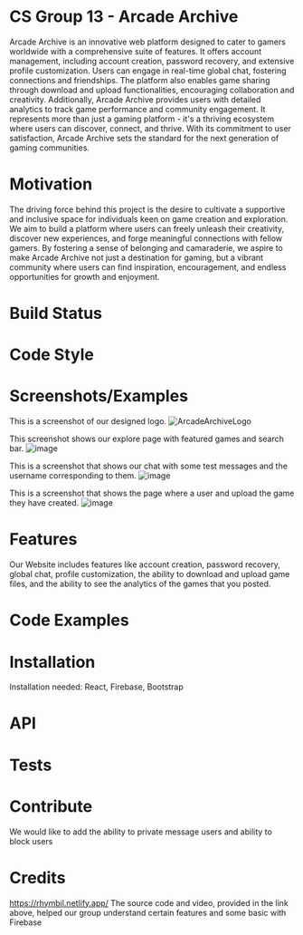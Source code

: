 # CS Group 13 - Arcade Archive 
Arcade Archive is an innovative web platform designed to cater to gamers worldwide with a comprehensive suite of features. It offers account management, including account creation, password recovery, and extensive profile customization. Users can engage in real-time global chat, fostering connections and friendships. The platform also enables game sharing through download and upload functionalities, encouraging collaboration and creativity.
Additionally, Arcade Archive provides users with detailed analytics to track game performance and community engagement. It represents more than just a gaming platform - it's a thriving ecosystem where users can discover, connect, and thrive. With its commitment to user satisfaction, Arcade Archive sets the standard for the next generation of gaming communities.
# Motivation 
The driving force behind this project is the desire to cultivate a supportive and inclusive space for individuals keen on game creation and exploration. We aim to build a platform where users can freely unleash their creativity, discover new experiences, and forge meaningful connections with fellow gamers. By fostering a sense of belonging and camaraderie, we aspire to make Arcade Archive not just a destination for gaming, but a vibrant community where users can find inspiration, encouragement, and endless opportunities for growth and enjoyment.
# Build Status 

# Code Style

# Screenshots/Examples
This is a screenshot of our designed logo.
![ArcadeArchiveLogo](https://github.com/WVU-CS230-2024-01-Group13/ArcadeArchive/assets/143005488/5053f8c3-5203-4055-a0d0-da329b47dbee)

This screenshot shows our explore page with featured games and search bar.
![image](https://github.com/WVU-CS230-2024-01-Group13/ArcadeArchive/assets/143005488/3f72dc00-dd90-4a1b-a2c0-9362f9b05ba7)

This is a screenshot that shows our chat with some test messages and the username corresponding to them.
![image](https://github.com/WVU-CS230-2024-01-Group13/ArcadeArchive/assets/143005488/87af9f53-02a0-494d-8c31-95c4b5d8bd84)

This is a screenshot that shows the page where a user and upload the game they have created.
![image](https://github.com/WVU-CS230-2024-01-Group13/ArcadeArchive/assets/143005488/d516bc97-0935-4374-bb89-5dcf926dc330)

# Features
Our Website includes features like account creation, password recovery, global chat, profile customization, the ability to download and upload game files, and the ability to see the analytics of the games that you posted.
# Code Examples

# Installation 
Installation needed: React, Firebase, Bootstrap 

# API

# Tests


# Contribute 
We would like to add the ability to private message users and ability to block users
# Credits
https://rhymbil.netlify.app/
The source code and video, provided in the link above, helped our group understand certain features and some basic with Firebase
